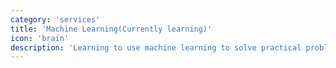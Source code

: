 ```yaml
---
category: 'services'
title: 'Machine Learning(Currently learning)'
icon: 'brain'
description: 'Learning to use machine learning to solve practical problems. Currently using PyTorch. btw I find ML really interesting.'
---
```

